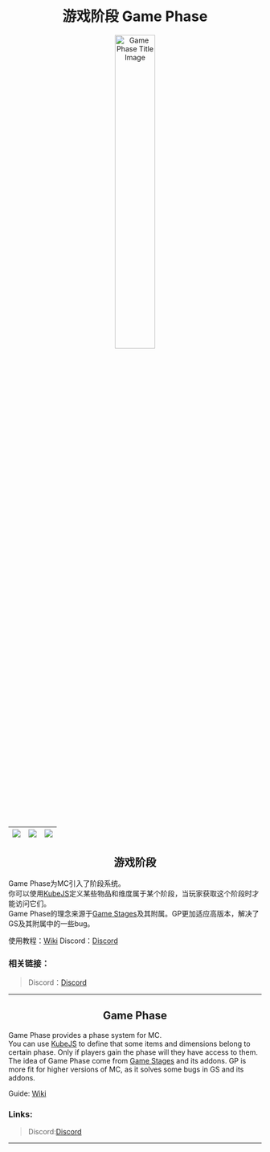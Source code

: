 <div align="center">

# 游戏阶段 Game Phase

<img src="icon.png" width="40%" alt="Game Phase Title Image">

| [![][curseforge-badge]][curseforge-download] | [![][modrinth-badge]][modrinth-download] | [![][discord-badge]][discord-link] |
| -------------------------------------------- | ---------------------------------------- | ---------------------------------- |

</div>

<h2 align="center">游戏阶段</h2>

Game Phase为MC引入了阶段系统。  
你可以使用[KubeJS](https://github.com/KubeJS-Mods/KubeJS)定义某些物品和维度属于某个阶段，当玩家获取这个阶段时才能访问它们。  
Game Phase的理念来源于[Game Stages](https://github.com/Darkhax-Minecraft/Game-Stages)及其附属。GP更加适应高版本，解决了GS及其附属中的一些bug。

使用教程：[Wiki](https://github.com/CPearl0/GamePhase/wiki)
Discord：[Discord](https://discord.gg/mggnae2CVW)

### 相关链接：

> Discord：[Discord](https://discord.gg/mggnae2CVW)

---

<h2 align="center">Game Phase</h2>

Game Phase provides a phase system for MC.  
You can use [KubeJS](https://github.com/KubeJS-Mods/KubeJS) to define that some items and dimensions belong to certain phase. Only if players gain the phase will they have access to them.  
The idea of Game Phase come from [Game Stages](https://github.com/Darkhax-Minecraft/Game-Stages) and its addons. GP is more fit for higher versions of MC, as it solves some bugs in GS and its addons.  

Guide: [Wiki](https://github.com/CPearl0/GamePhase/wiki)  

### Links:

> Discord:[Discord](https://discord.gg/mggnae2CVW)

---

[curseforge-badge]: https://img.shields.io/curseforge/dt/975444?style=for-the-badge&logo=curseforge&label=CurseForge%20Downloads&labelColor=0d0d0d&color=ff784d
[curseforge-download]: https://www.curseforge.com/minecraft/mc-mods/game-phase
[modrinth-badge]: https://img.shields.io/modrinth/dt/Rjr0gZy1?style=for-the-badge&logo=modrinth&labelColor=16181c&color=17b85a
[modrinth-download]: https://modrinth.com/mod/game-phase
[discord-badge]: https://img.shields.io/discord/1203359505841389670?style=for-the-badge&logo=discord&label=discord&labelColor=2b2d31&color=23a55a
[discord-link]: https://discord.gg/EbRDmZmGKz
